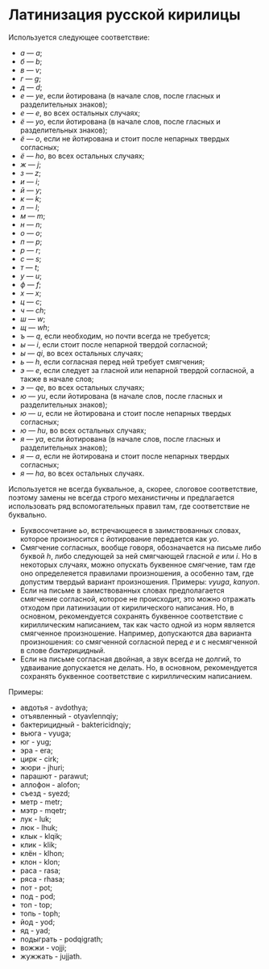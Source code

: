 Латинизация русской кирилицы
======================= 

Используется следующее соответствие:
- *а* —  *a*;
- *б* —  *b*;
- *в* —  *v*;
- *г* —  *g*;
- *д* —  *d*;
- *е* — *ye*, если йотирована (в начале слов, после гласных и разделительных знаков);
- *е* —  *e*, во всех остальных случаях;
- *ё* — *yo*, если йотирована (в начале слов, после гласных и разделительных знаков);
- *ё* —  *o*, если не йотирована и стоит после непарных твердых согласных;
- *ё* — *ho*, во всех остальных случаях;
- *ж* —  *j*;
- *з* —  *z*;
- *и* —  *i*;
- *й* —  *y*;
- *к* —  *k*;
- *л* —  *l*;
- *м* —  *m*;
- *н* —  *n*;
- *о* —  *o*;
- *п* —  *p*;
- *р* —  *r*;
- *с* —  *s*;
- *т* —  *t*;
- *у* —  *u*;
- *ф* —  *f*;
- *х* —  *x*;
- *ц* —  *c*;
- *ч* — *ch*;
- *ш* —  *w*;
- *щ* — *wh*;
- *ъ* —  *q*, если необходим, но почти всегда не требуется;
- *ы* —  *i*, если стоит после непарной твердой согласной;
- *ы* — *qi*, во всех остальных случаях;
- *ь* —  *h*, если согласная перед ней требует смягчения;
- *э* —  *e*, если следует за гласной или непарной твердой согласной, а также в начале слов;
- *э* — *qe*, во всех остальных случаях;
- *ю* — *yu*, если йотирована (в начале слов, после гласных и разделительных знаков);
- *ю* —  *u*, если не йотирована и стоит после непарных твердых согласных;
- *ю* — *hu*, во всех остальных случаях;
- *я* — *ya*, если йотирована (в начале слов, после гласных и разделительных знаков);
- *я* —  *a*, если не йотирована и стоит после непарных твердых согласных;
- *я* — *ha*, во всех остальных случаях.

Используется не всегда буквальное, а, скорее, слоговое соответствие, поэтому замены не всегда строго механистичны и предлагается использовать ряд вспомогательных правил там, где соответствие не буквально.
- Буквосочетание *ьо*, встречающееся в заимствованных словах, которое произносится с йотирование передается как *yo*.
- Смягчение согласных, вообще говоря, обозначается на письме либо буквой *h*, либо следующей за ней смягчающей гласной *e* или *i*. Но в некоторых случаях, можно опускать буквенное смягчение, там где оно определеяется правилами произношения, а особенно там, где допустим твердый вариант произношения. Примеры: *vyuga*, *kanyon*.
- Если на письме в заимствованных словах предполагается смягчение согласной, которое не происходит, это можно отражать отходом при латинизации от кирилического написания. Но, в основном, рекомендуется сохранять буквенное соответствие с кириллическим написанием, так как часто одной из норм является смягченное произношение. Например, допускаются два варианта произношения: со смягченной согласной перед *е* и с несмягченной в слове *бактерицидный*.
- Если на письме согласная двойная, а звук всегда не долгий, то удваивание допускается не делать. Но, в основном, рекомендуется сохранять буквенное соответствие с кириллическим написанием.

Примеры:

- авдотья - avdothya;
- отъявленный - otyavlennqiy;
- бактерицидный - baktericidnqiy;
- вьюга - vyuga;
- юг - yug;
- эра - era;
- цирк - cirk;
- жюри - jhuri;
- парашют - parawut;
- аллофон - alofon;
- съезд - syezd;
- метр - metr;
- мэтр - mqetr;
- лук - luk;
- люк - lhuk;
- клык - klqik;
- клик - klik;
- клён - klhon;
- клон - klon;
- раса - rasa;
- ряса - rhasa;
- пот - pot;
- под - pod;
- топ - top;
- топь - toph;
- йод - yod;
- яд - yad;
- подыграть - podqigrath;
- вожжи - vojji;
- жужжать - jujjath.